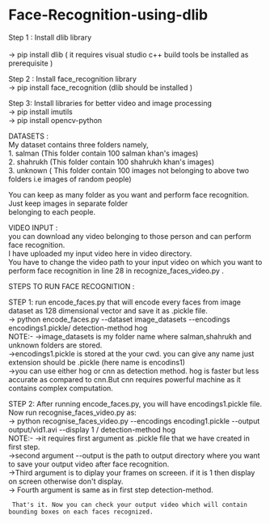 # Face-Recognition-using-dlib

Step 1 : Install dlib library<br/>  
  -> pip install dlib ( it requires visual studio c++ build tools be installed as prerequisite )<br/>

Step 2 : Install face_recognition library<br/>
  -> pip install face_recognition (dlib should be installed )<br/>

Step 3: Install libraries for better video and image processing<br/>
  -> pip install imutils<br/>
  -> pip install opencv-python<br/>
  
DATASETS : <br/>
  My dataset contains three folders namely,<br/> 
    1. salman (This folder contain 100 salman khan's images)<br/>
    2. shahrukh (This folder contain 100 shahrukh khan's images)<br/>
    3. unknown ( This folder contain 100 images not belonging to above two folders i.e images of random people)<br/>
   
   You can keep as  many folder as you want and perform face recognition. Just keep images in separate folder<br/>
   belonging to each people.
   
VIDEO INPUT :<br/>
   you can download any video belonging to those person and can perform face recognition.<br/>
   I have uploaded my input video here in video directory.<br/>
   You have to change the video path to your input video on which you want to perform face recognition in line 28 in
   recognize_faces_video.py .<br/>
   
 STEPS TO RUN FACE RECOGNITION :<br/>
 
  STEP 1: run encode_faces.py that will encode every faces from image dataset as 128 dimensional vector and save it as .pickle file.<br/>
    -> python encode_faces.py --dataset image_datasets --encodings encodings1.pickle/
       detection-method hog <br/>
     NOTE:- ->image_datasets is my folder name where salman,shahrukh and unknown folders are stored.<br/>
            ->encodings1.pickle is stored at the your cwd. you can give any name just extension should be .pickle (here name is encodins1)<br/>
            ->you can use either hog or cnn as detection method. hog is faster but less accurate as compared to cnn.But cnn requires
              powerful machine as it contains complex computation.<br/>
    
   STEP 2: After running encode_faces.py, you will have encodings1.pickle file.<br/>
           Now run recognise_faces_video.py as:<br/>
        -> python recognise_faces_video.py --encodings encoding1.pickle --output output/vid1.avi --display 1 /
            detection-method hog <br/>
           NOTE:- ->it requires first argument as .pickle file that we have created in first step.<br/>
                  ->second argument --output is the path to output directory where you want to save your output video after 
                    face recognition.<br/>
                  ->Third argument is to diplay your frames on screeen. if it is 1 then display on screen otherwise don't display.<br/>
                  -> Fourth argument is same as in first step detection-method.<br/>
                  
     That's it. Now you can check your output video which will contain bounding boxes on each faces recognized.
                  

